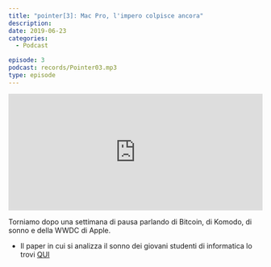 ```yaml
---
title: "pointer[3]: Mac Pro, l'impero colpisce ancora"
description:
date: 2019-06-23
categories:
  - Podcast

episode: 3
podcast: records/Pointer03.mp3
type: episode
---
```

<p><iframe src="https://open.spotify.com/embed-podcast/episode/2VfcEEzgW48Rg30jgcJx6v" allowtransparency="true" allow="encrypted-media" width="100%" height="232" frameborder="0"></iframe></p>

<!-- wp:paragraph -->
<p>Torniamo dopo una settimana di pausa parlando di Bitcoin, di Komodo, di sonno e della WWDC di Apple. </p>
<!-- /wp:paragraph -->

<!-- wp:list -->
<ul><li>Il paper in cui si analizza il sonno dei giovani studenti di informatica lo trovi <a href="https://arxiv.org/pdf/1805.02544.pdf">QUI</a></li></ul>
<!-- /wp:list -->